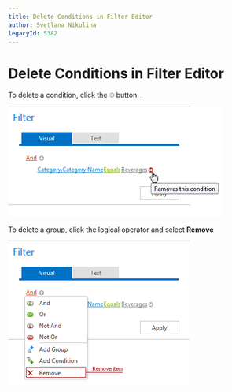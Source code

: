 ```yaml
---
title: Delete Conditions in Filter Editor
author: Svetlana Nikulina
legacyId: 5382
---
```

# Delete Conditions in Filter Editor
To delete a condition, click the ![FilterEditor_EU_DeleteButton](../../images/img7351.png) button. .

![ASPxFilterControl-RemoveCondition](../../images/img8963.png)

To delete a group, click the logical operator and select **Remove**

![ASPxFilterControl-DeleteConditions](../../images/img8989.png)